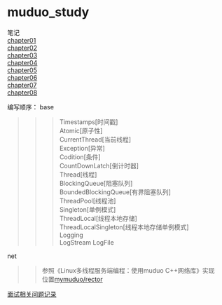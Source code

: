 # muduo_study
笔记  
[chapter01](https://github.com/834810071/muduo_study/blob/master/book_study/Chapter01/Chapter01%E7%BA%BF%E7%A8%8B%E5%AE%89%E5%85%A8%E7%9A%84%E5%AF%B9%E8%B1%A1%E7%94%9F%E5%91%BD%E6%9C%9F%E7%AE%A1%E7%90%86.md)  
[chapter02](https://github.com/834810071/muduo_study/blob/master/book_study/Chapter02/Chapter02%E7%BA%BF%E7%A8%8B%E5%90%8C%E6%AD%A5%E7%B2%BE%E8%A6%81.md)  
[chapter03](https://github.com/834810071/muduo_study/blob/master/book_study/Chapter03/Chapter03%E5%A4%9A%E7%BA%BF%E7%A8%8B%E6%9C%8D%E5%8A%A1%E5%99%A8%E7%9A%84%E9%80%82%E7%94%A8%E5%9C%BA%E5%90%88%E4%B8%8E%E5%B8%B8%E7%94%A8%E7%BC%96%E7%A8%8B%E6%A8%A1%E5%9E%8B.md)  
[chapter04](https://github.com/834810071/muduo_study/blob/master/book_study/Chapter04/Chapter04C%2B%2B%E5%A4%9A%E7%BA%BF%E7%A8%8B%E7%B3%BB%E7%BB%9F%E7%BC%96%E7%A8%8B%E7%B2%BE%E8%A6%81.md)  
[chapter05](https://github.com/834810071/muduo_study/blob/master/book_study/Chapter05/Chapter05%E9%AB%98%E6%95%88%E7%9A%84%E5%A4%9A%E7%BA%BF%E7%A8%8B%E6%97%A5%E5%BF%97.md)  
[chapter06](https://github.com/834810071/muduo_study/blob/master/book_study/Chapter06/Chapter06muduo%E7%BD%91%E7%BB%9C%E5%BA%93%E7%AE%80%E4%BB%8B.md)    
[chapter07](https://github.com/834810071/muduo_study/blob/master/book_study/Chapter07/Chapter07muduo%E7%BC%96%E7%A8%8B%E7%A4%BA%E4%BE%8B.md)   
[chapter08](https://github.com/834810071/muduo_study/blob/master/book_study/Chapter08/Chapter08muduo%E7%BD%91%E7%BB%9C%E5%BA%93%E8%AE%BE%E8%AE%A1%E4%B8%8E%E5%AE%9E%E7%8E%B0.md)   

编写顺序： 
base      
>>> Timestamps[时间戳]    
>>> Atomic[原子性]   
>>> CurrentThread[当前线程]   
>>> Exception[异常]      
>>> Codition[条件]    
>>> CountDownLatch[倒计时器]    
>>> Thread[线程]    
>>> BlockingQueue[阻塞队列]     
>>> BoundedBlockingQueue[有界阻塞队列]   
>>> ThreadPool[线程池]   
>>> Singleton[单例模式]   
>>> ThreadLocal[线程本地存储]     
>>> ThreadLocalSingleton[线程本地存储单例模式]     
>>> Logging    
>>> LogStream
>>> LogFile
     
       
       
net   
>> 参照《Linux多线程服务端编程：使用muduo C++网络库》实现   
>> 位置[mymuduo/rector](https://github.com/834810071/muduo_study/tree/master/reactor)

[面试相关问题记录](https://github.com/834810071/muduo_study/blob/master/book_study/%E9%97%AE%E9%A2%98%E8%AE%B0%E8%BD%BD/%E7%9B%B8%E5%85%B3%E9%9D%A2%E8%AF%95%E9%97%AE%E9%A2%98%E8%AE%B0%E8%BD%BD.md)
